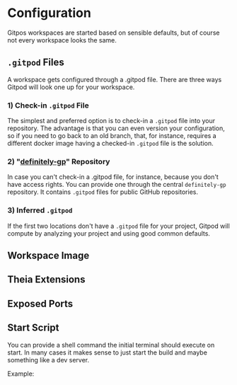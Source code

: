 # Configuration

Gitpos workspaces are started based on sensible defaults, but of course not every workspace looks the same.

## `.gitpod` Files

A workspace gets configured through a .gitpod file. There are three ways Gitpod will look one up for your workspace.
### 1) Check-in `.gitpod` File

The simplest and preferred option is to check-in a `.gitpod` file into your repository. The advantage is that you can even version your configuration,
so if you need to go back to an old branch, that, for instance, requires a different docker image having a checked-in `.gitpod` file is the solution.

### 2) "[definitely-gp](https://github.com/gitpod-io/definitely-gp)" Repository

In case you can't check-in a .gitpod file, for instance, because you don't have access rights. You can provide one through the central
`definitely-gp` repository. It contains `.gitpod` files for public GitHub repositories. 

### 3) Inferred `.gitpod`

If the first two locations don't have a `.gitpod` file for your project, Gitpod will compute 
by analyzing your project and using good common defaults.

## Workspace Image

## Theia Extensions

## Exposed Ports

## Start Script

You can provide a shell command the initial terminal should execute on start.
In many cases it makes sense to just start the build and maybe something like a dev server.

Example:
```

```